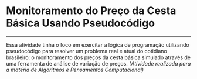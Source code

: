 # Monitoramento do Preço da Cesta Básica Usando Pseudocódigo
---
Essa atividade tinha o foco em exercitar a lógica de programação utilizando pseudocódigo para resolver um problema real e atual do cotidiano brasileiro: o monitoramento dos preços da cesta básica simulado através de uma ferramenta de análise de variação de preços. *(Atividade realizada para a matéria de Algoritmos e Pensamentos Computacional)*
